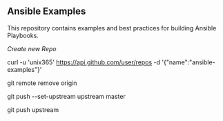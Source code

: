 
Ansible Examples
----------------

This repository contains examples and best practices for building Ansible Playbooks.

_Create new Repo_

curl -u 'unix365' https://api.github.com/user/repos -d '{"name":"ansible-examples"}'

git remote remove origin

git push --set-upstream upstream master

git push upstream


